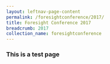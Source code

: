 ```yaml
---
layout: leftnav-page-content 
permalink: /foresightconference/2017/ 
title: Foresight Conference 2017
breadcrumb: 2017
collection_name: foresightconference
---
```


### This is a test page
